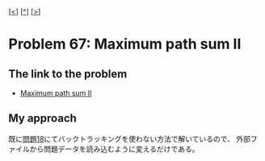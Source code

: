 \[[<](./p0066.md)] \[[^](../README_ja.md)] \[[>](./p0068.md)]

# Problem 67: Maximum path sum II

## The link to the problem

- [Maximum path sum II](https://projecteuler.net/problem=67)

## My approach

既に[問題18](./p0018.md)にてバックトラッキングを使わない方法で解いているので、
外部ファイルから問題データを読み込むように変えるだけである。
